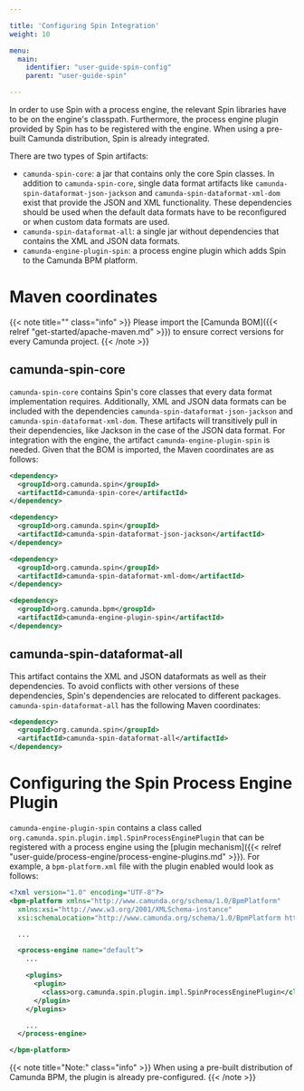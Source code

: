 ```yaml
---

title: 'Configuring Spin Integration'
weight: 10

menu:
  main:
    identifier: "user-guide-spin-config"
    parent: "user-guide-spin"

---
```


In order to use Spin with a process engine, the relevant Spin libraries have to be on the engine's classpath. Furthermore, the process engine plugin provided by Spin has to be registered with the engine. When using a pre-built Camunda distribution, Spin is already integrated.

There are two types of Spin artifacts:

* `camunda-spin-core`: a jar that contains only the core Spin classes. In addition to `camunda-spin-core`, single data format artifacts like `camunda-spin-dataformat-json-jackson` and `camunda-spin-dataformat-xml-dom` exist that provide the JSON and XML functionality. These dependencies should be used when the default data formats have to be reconfigured or when custom data formats are used.
* `camunda-spin-dataformat-all`: a single jar without dependencies that contains the XML and JSON data formats.
* `camunda-engine-plugin-spin`: a process engine plugin which adds Spin to the Camunda BPM platform.


# Maven coordinates

{{< note title="" class="info" >}}
  Please import the [Camunda BOM]({{< relref "get-started/apache-maven.md" >}}) to ensure correct versions for every Camunda project.
{{< /note >}}


## camunda-spin-core

`camunda-spin-core` contains Spin's core classes that every data format implementation requires. Additionally, XML and JSON data formats can be included with the dependencies `camunda-spin-dataformat-json-jackson` and `camunda-spin-dataformat-xml-dom`. These artifacts will transitively pull in their dependencies, like Jackson in the case of the JSON data format. For integration with the engine, the artifact `camunda-engine-plugin-spin` is needed. Given that the BOM is imported, the Maven coordinates are as follows:

```xml
<dependency>
  <groupId>org.camunda.spin</groupId>
  <artifactId>camunda-spin-core</artifactId>
</dependency>
```

```xml
<dependency>
  <groupId>org.camunda.spin</groupId>
  <artifactId>camunda-spin-dataformat-json-jackson</artifactId>
</dependency>
```

```xml
<dependency>
  <groupId>org.camunda.spin</groupId>
  <artifactId>camunda-spin-dataformat-xml-dom</artifactId>
</dependency>
```

```xml
<dependency>
  <groupId>org.camunda.bpm</groupId>
  <artifactId>camunda-engine-plugin-spin</artifactId>
</dependency>
```

## camunda-spin-dataformat-all

This artifact contains the XML and JSON dataformats as well as their dependencies. To avoid conflicts with other versions of these dependencies, Spin's dependencies are relocated to different packages. `camunda-spin-dataformat-all` has the following Maven coordinates:

```xml
<dependency>
  <groupId>org.camunda.spin</groupId>
  <artifactId>camunda-spin-dataformat-all</artifactId>
</dependency>
```


# Configuring the Spin Process Engine Plugin

`camunda-engine-plugin-spin` contains a class called `org.camunda.spin.plugin.impl.SpinProcessEnginePlugin` that can be registered with a process engine using the [plugin mechanism]({{< relref "user-guide/process-engine/process-engine-plugins.md" >}}). For example, a `bpm-platform.xml` file with the plugin enabled would look as follows:

```xml
<?xml version="1.0" encoding="UTF-8"?>
<bpm-platform xmlns="http://www.camunda.org/schema/1.0/BpmPlatform"
  xmlns:xsi="http://www.w3.org/2001/XMLSchema-instance"
  xsi:schemaLocation="http://www.camunda.org/schema/1.0/BpmPlatform http://www.camunda.org/schema/1.0/BpmPlatform ">

  ...

  <process-engine name="default">
    ...

    <plugins>
      <plugin>
        <class>org.camunda.spin.plugin.impl.SpinProcessEnginePlugin</class>
      </plugin>
    </plugins>

    ...
  </process-engine>

</bpm-platform>
```

{{< note title="Note:" class="info" >}}
  When using a pre-built distribution of Camunda BPM, the plugin is already pre-configured.
{{< /note >}}